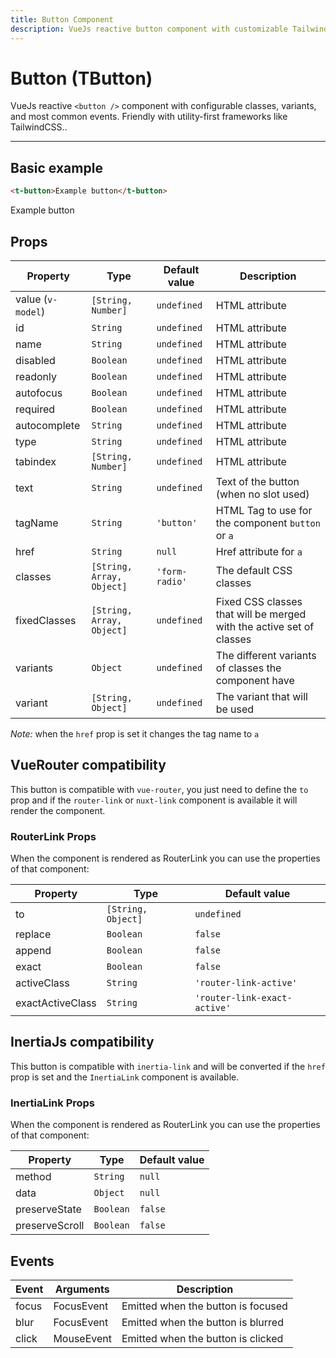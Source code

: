 ```yaml
---
title: Button Component
description: VueJs reactive button component with customizable TailwindCSS or any CSS Framework classes.
---
```


# Button (TButton)

VueJs reactive `<button />` component with configurable classes, variants, and most common events. Friendly with utility-first frameworks like TailwindCSS..

<t-button-playground></t-button-playground>

<hr>

## Basic example

```html
<t-button>Example button</t-button>
```

<preview>
  <t-button>Example button</t-button>
</preview>


## Props


| Property          | Type                      | Default value  | Description                                                          |
| ----------------- | ------------------------- | -------------- | -------------------------------------------------------------------- |
| value (`v-model`) | `[String, Number]`        | `undefined`    | HTML attribute                                                       |
| id                | `String`                  | `undefined`    | HTML attribute                                                       |
| name              | `String`                  | `undefined`    | HTML attribute                                                       |
| disabled          | `Boolean`                 | `undefined`    | HTML attribute                                                       |
| readonly          | `Boolean`                 | `undefined`    | HTML attribute                                                       |
| autofocus         | `Boolean`                 | `undefined`    | HTML attribute                                                       |
| required          | `Boolean`                 | `undefined`    | HTML attribute                                                       |
| autocomplete      | `String`                  | `undefined`    | HTML attribute                                                       |
| type              | `String`                  | `undefined`    | HTML attribute                                                       |
| tabindex          | `[String, Number]`        | `undefined`    | HTML attribute                                                       |
| text              | `String`                  | `undefined`    | Text of the button (when no slot used)                               |
| tagName           | `String`                  | `'button'`     | HTML Tag to use for the component `button` or `a`                    |
| href              | `String`                  | `null`         | Href attribute for `a`                                               |
| classes           | `[String, Array, Object]` | `'form-radio'` | The default CSS classes                                              |
| fixedClasses      | `[String, Array, Object]` | `undefined`    | Fixed CSS classes that will be merged with the active set of classes |
| variants          | `Object`                  | `undefined`    | The different variants of classes the component have                 |
| variant           | `[String, Object]`        | `undefined`    | The variant that will be used                                        |


*Note:* when the `href` prop is set it changes the tag name to `a`

## VueRouter compatibility

This button is compatible with `vue-router`, you just need to define the `to` prop and if the `router-link` or `nuxt-link` component is available it will render the component.

### RouterLink Props

When the component is rendered as RouterLink you can use the properties of that component:

| Property         | Type               | Default value                |
| ---------------- | ------------------ | ---------------------------- |
| to               | `[String, Object]` | `undefined`                  |
| replace          | `Boolean`          | `false`                      |
| append           | `Boolean`          | `false`                      |
| exact            | `Boolean`          | `false`                      |
| activeClass      | `String`           | `'router-link-active'`       |
| exactActiveClass | `String`           | `'router-link-exact-active'` |


## InertiaJs compatibility

This button is compatible with `inertia-link` and will be converted if the `href` prop is set and the `InertiaLink` component is available.

### InertiaLink Props

When the component is rendered as RouterLink you can use the properties of that component:

| Property       | Type      | Default value |
| -------------- | --------- | ------------- |
| method         | `String`  | `null`        |
| data           | `Object`  | `null`        |
| preserveState  | `Boolean` | `false`       |
| preserveScroll | `Boolean` | `false`       |



## Events

| Event | Arguments  | Description                        |
| ----- | ---------- | ---------------------------------- |
| focus | FocusEvent | Emitted when the button is focused |
| blur  | FocusEvent | Emitted when the button is blurred |
| click | MouseEvent | Emitted when the button is clicked |
